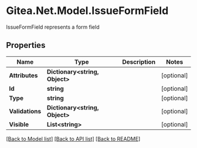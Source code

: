 # Gitea.Net.Model.IssueFormField
IssueFormField represents a form field

## Properties

Name | Type | Description | Notes
------------ | ------------- | ------------- | -------------
**Attributes** | **Dictionary&lt;string, Object&gt;** |  | [optional] 
**Id** | **string** |  | [optional] 
**Type** | **string** |  | [optional] 
**Validations** | **Dictionary&lt;string, Object&gt;** |  | [optional] 
**Visible** | **List&lt;string&gt;** |  | [optional] 

[[Back to Model list]](../README.md#documentation-for-models) [[Back to API list]](../README.md#documentation-for-api-endpoints) [[Back to README]](../README.md)


